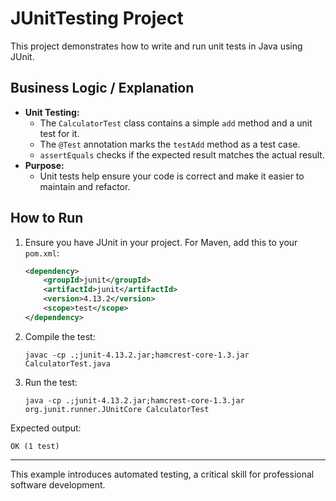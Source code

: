 # JUnitTesting Project

This project demonstrates how to write and run unit tests in Java using JUnit.

## Business Logic / Explanation

- **Unit Testing:**
  - The `CalculatorTest` class contains a simple `add` method and a unit test for it.
  - The `@Test` annotation marks the `testAdd` method as a test case.
  - `assertEquals` checks if the expected result matches the actual result.
- **Purpose:**
  - Unit tests help ensure your code is correct and make it easier to maintain and refactor.

## How to Run
1. Ensure you have JUnit in your project. For Maven, add this to your `pom.xml`:
   ```xml
   <dependency>
       <groupId>junit</groupId>
       <artifactId>junit</artifactId>
       <version>4.13.2</version>
       <scope>test</scope>
   </dependency>
   ```
2. Compile the test:
   ```
   javac -cp .;junit-4.13.2.jar;hamcrest-core-1.3.jar CalculatorTest.java
   ```
3. Run the test:
   ```
   java -cp .;junit-4.13.2.jar;hamcrest-core-1.3.jar org.junit.runner.JUnitCore CalculatorTest
   ```

Expected output:
```
OK (1 test)
```

---

This example introduces automated testing, a critical skill for professional software development.
